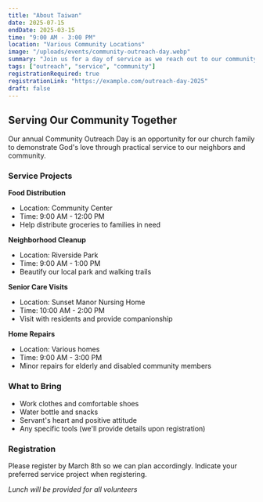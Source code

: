 ```yaml
---
title: "About Taiwan"
date: 2025-07-15
endDate: 2025-03-15
time: "9:00 AM - 3:00 PM"
location: "Various Community Locations"
image: "/uploads/events/community-outreach-day.webp"
summary: "Join us for a day of service as we reach out to our community with practical help and God's love."
tags: ["outreach", "service", "community"]
registrationRequired: true
registrationLink: "https://example.com/outreach-day-2025"
draft: false
---
```


## Serving Our Community Together

Our annual Community Outreach Day is an opportunity for our church family to demonstrate God's love through practical service to our neighbors and community.

### Service Projects

**Food Distribution**
- Location: Community Center
- Time: 9:00 AM - 12:00 PM
- Help distribute groceries to families in need

**Neighborhood Cleanup**
- Location: Riverside Park
- Time: 9:00 AM - 1:00 PM
- Beautify our local park and walking trails

**Senior Care Visits**
- Location: Sunset Manor Nursing Home
- Time: 10:00 AM - 2:00 PM
- Visit with residents and provide companionship

**Home Repairs**
- Location: Various homes
- Time: 9:00 AM - 3:00 PM
- Minor repairs for elderly and disabled community members

### What to Bring

- Work clothes and comfortable shoes
- Water bottle and snacks
- Servant's heart and positive attitude
- Any specific tools (we'll provide details upon registration)

### Registration

Please register by March 8th so we can plan accordingly. Indicate your preferred service project when registering.

*Lunch will be provided for all volunteers*